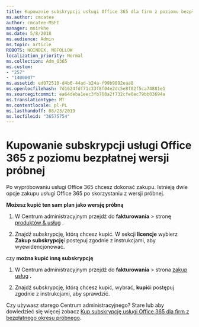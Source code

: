 ```yaml
---
title: Kupowanie subskrypcji usługi Office 365 dla firm z poziomu bezpłatnej wersji próbnej
ms.author: cmcatee
author: cmcatee-MSFT
manager: mnirkhe
ms.date: 5/8/2018
ms.audience: Admin
ms.topic: article
ROBOTS: NOINDEX, NOFOLLOW
localization_priority: Normal
ms.collection: Adm_O365
ms.custom:
- "257"
- "1400007"
ms.assetid: ed072510-d4b6-44ad-b24a-f99b9892eaa8
ms.openlocfilehash: 7d1624fdf71c33f8f04e2dc5e8f02f5ca74881e1
ms.sourcegitcommit: ea64deba1eec3fb768a2f732cfe0ec79bb03694a
ms.translationtype: MT
ms.contentlocale: pl-PL
ms.lasthandoff: 08/23/2019
ms.locfileid: "36575754"
---
```

# <a name="buy-a-subscription-to-office-365-from-your-free-trial"></a>Kupowanie subskrypcji usługi Office 365 z poziomu bezpłatnej wersji próbnej

Po wypróbowaniu usługi Office 365 chcesz dokonać zakupu. Istnieją dwie opcje zakupu usługi Office 365 po skorzystaniu z wersji próbnej.
  
 **Możesz kupić ten sam plan jako wersję próbną**
  
1. W Centrum administracyjnym przejdź do **fakturowania** \> stronę [produktów & usług](https://go.microsoft.com/fwlink/p/?linkid=842054) .

2. Znajdź subskrypcję, którą chcesz kupić. W sekcji **licencje** wybierz **Zakup subskrypcję**i postępuj zgodnie z instrukcjami, aby wyewidencjonować.

czy **można kupić inną subskrypcję**
  
1. W Centrum administracyjnym przejdź do **fakturowania** \> strona [zakup usług](https://go.microsoft.com/fwlink/p/?linkid=868433) .

3. Znajdź subskrypcję, którą chcesz kupić, wybrać, **kupić**i postępuj zgodnie z instrukcjami, aby sprawdzić.

Czy używasz starego Centrum administracyjnego? Stare lub aby dowiedzieć się więcej zobacz [Kup subskrypcję usługi Office 365 dla firm z bezpłatnego okresu próbnego](https://docs.microsoft.com/office365/admin/subscriptions-and-billing/buy-a-subscription-from-your-free-trial).